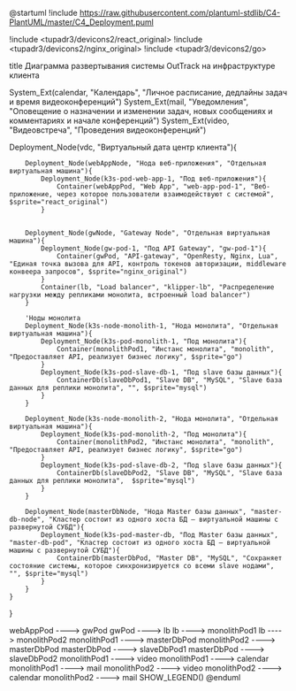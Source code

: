 @startuml
!include https://raw.githubusercontent.com/plantuml-stdlib/C4-PlantUML/master/C4_Deployment.puml

!include <tupadr3/devicons2/react_original>
!include <tupadr3/devicons2/nginx_original>
!include <tupadr3/devicons2/go>

title Диаграмма развертывания системы OutTrack на инфраструктуре клиента

System_Ext(calendar, "Календарь", "Личное расписание, дедлайны задач и время видеоконференций") 
System_Ext(mail, "Уведомления", "Оповещение о назначении и изменении задач, новых сообщениях и комментариях и начале конференций") 
System_Ext(video, "Видеовстреча", "Проведения видеоконференций")

Deployment_Node(vdc, "Виртуальный дата центр клиента"){
    
        Deployment_Node(webAppNode, "Нода веб-приложения", "Отдельная виртуальная машина"){
            Deployment_Node(k3s-pod-web-app-1, "Под веб-приложения"){
                Container(webAppPod, "Web App", "web-app-pod-1", "Веб-приложение, через которое пользователи взаимодействуют с системой", $sprite="react_original")
            }
        

        Deployment_Node(gwNode, "Gateway Node", "Отдельная виртуальная машина"){
            Deployment_Node(gw-pod-1, "Под API Gateway", "gw-pod-1"){
                Container(gwPod, "API-gateway", "OpenResty, Nginx, Lua", "Единая точка вызова для API, контроль токенов авторизации, middleware конвеера запросов", $sprite="nginx_original")
            }
            Container(lb, "Load balancer", "klipper-lb", "Распределение нагрузки между репликами монолита, встроенный load balancer")
        }

        'Ноды монолита
        Deployment_Node(k3s-node-monolith-1, "Нода монолита", "Отдельная виртуальная машина"){
            Deployment_Node(k3s-pod-monolith-1, "Под монолита"){
                Container(monolithPod1, "Инстанс монолита", "monolith", "Предоставляет API, реализует бизнес логику", $sprite="go")
            }
            Deployment_Node(k3s-pod-slave-db-1, "Под slave базы данных"){
                ContainerDb(slaveDbPod1, "Slave DB", "MySQL", "Slave база данных для реплики монолита", "", $sprite="mysql")
            }
        }

        Deployment_Node(k3s-node-monolith-2, "Нода монолита", "Отдельная виртуальная машина"){
            Deployment_Node(k3s-pod-monolith-2, "Под монолита"){
                Container(monolithPod2, "Инстанс монолита", "monolith", "Предоставляет API, реализует бизнес логику", $sprite="go")
            }
            Deployment_Node(k3s-pod-slave-db-2, "Под slave базы данных"){
                ContainerDb(slaveDbPod2, "Slave DB", "MySQL", "Slave база данных для реплики монолита",  $sprite="mysql")
            }
        }

        Deployment_Node(masterDbNode, "Нода Master базы данных", "master-db-node", "Кластер состоит из одного хоста БД — виртуальной машины с развернутой СУБД"){
            Deployment_Node(k3s-pod-master-db, "Под Master базы данных", "master-db-pod", "Кластер состоит из одного хоста БД — виртуальной машины с развернутой СУБД"){
                ContainerDb(masterDbPod, "Master DB", "MySQL", "Сохраняет состояние системы, которое синхронизируется со всеми slave нодами", "", $sprite="mysql")
            }
        }
    }
}

webAppPod ----> gwPod
gwPod ----> lb
lb ----> monolithPod1
lb ----> monolithPod2
monolithPod1 ----> masterDbPod
monolithPod2 ----> masterDbPod
masterDbPod ----> slaveDbPod1
masterDbPod ----> slaveDbPod2
monolithPod1 ----> video
monolithPod1 ----> calendar
monolithPod1 ----> mail
monolithPod2 ----> video
monolithPod2 ----> calendar
monolithPod2 ----> mail
SHOW_LEGEND()
@enduml